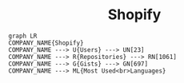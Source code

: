 <h1 align="center">Shopify</h1>

```mermaid
graph LR
COMPANY_NAME{Shopify}
COMPANY_NAME ---> U{Users} ---> UN[23]
COMPANY_NAME ---> R{Repositories} ---> RN[1061]
COMPANY_NAME ---> G{Gists} ---> GN[697]
COMPANY_NAME ---> ML{Most Used<br>Languages}
```
